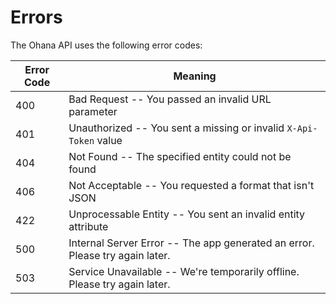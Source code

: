 # Errors

The Ohana API uses the following error codes:

Error Code | Meaning
---------- | -------
400 | Bad Request -- You passed an invalid URL parameter
401 | Unauthorized -- You sent a missing or invalid `X-Api-Token` value
404 | Not Found -- The specified entity could not be found
406 | Not Acceptable -- You requested a format that isn't JSON
422 | Unprocessable Entity -- You sent an invalid entity attribute
500 | Internal Server Error -- The app generated an error. Please try again later.
503 | Service Unavailable -- We're temporarily offline. Please try again later.